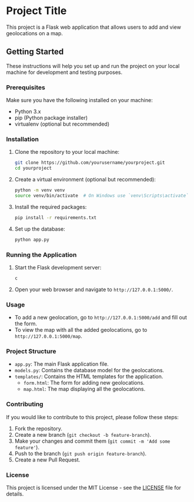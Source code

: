 # Project Title

This project is a Flask web application that allows users to add and view geolocations on a map.

## Getting Started

These instructions will help you set up and run the project on your local machine for development and testing purposes.

### Prerequisites

Make sure you have the following installed on your machine:
- Python 3.x
- pip (Python package installer)
- virtualenv (optional but recommended)

### Installation

1. Clone the repository to your local machine:
    ```bash
    git clone https://github.com/yourusername/yourproject.git
    cd yourproject
    ```

2. Create a virtual environment (optional but recommended):
    ```bash
    python -m venv venv
    source venv/bin/activate  # On Windows use `venv\Scripts\activate`
    ```

3. Install the required packages:
    ```bash
    pip install -r requirements.txt
    ```

4. Set up the database:
    ```bash
    python app.py
    ```

### Running the Application

1. Start the Flask development server:
    ```bash
    c
    ```

2. Open your web browser and navigate to `http://127.0.0.1:5000/`.

### Usage

- To add a new geolocation, go to `http://127.0.0.1:5000/add` and fill out the form.
- To view the map with all the added geolocations, go to `http://127.0.0.1:5000/map`.

### Project Structure

- `app.py`: The main Flask application file.
- `models.py`: Contains the database model for the geolocations.
- `templates/`: Contains the HTML templates for the application.
  - `form.html`: The form for adding new geolocations.
  - `map.html`: The map displaying all the geolocations.

### Contributing

If you would like to contribute to this project, please follow these steps:
1. Fork the repository.
2. Create a new branch (`git checkout -b feature-branch`).
3. Make your changes and commit them (`git commit -m 'Add some feature'`).
4. Push to the branch (`git push origin feature-branch`).
5. Create a new Pull Request.

### License

This project is licensed under the MIT License - see the [LICENSE](LICENSE) file for details.

